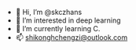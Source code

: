 - 👋 Hi, I’m @skczhans
- 👀 I’m interested in deep learning
- 🌱 I’m currently learning C.
- 📫 shikonghchengzi@outlook.com

<!---
skczhans/skczhans is a ✨ special ✨ repository because its `README.md` (this file) appears on your GitHub profile.
You can click the Preview link to take a look at your changes.
--->
